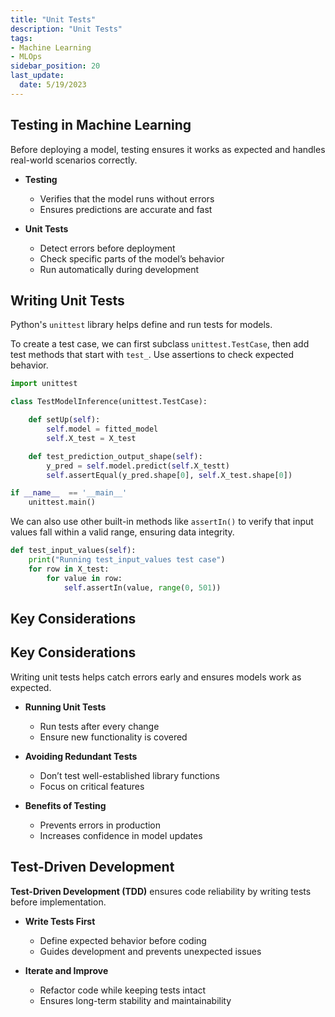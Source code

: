 ```yaml
---
title: "Unit Tests"
description: "Unit Tests"
tags: 
- Machine Learning
- MLOps
sidebar_position: 20
last_update:
  date: 5/19/2023
---
```



## Testing in Machine Learning  

Before deploying a model, testing ensures it works as expected and handles real-world scenarios correctly.  

- **Testing**  
  - Verifies that the model runs without errors  
  - Ensures predictions are accurate and fast  

- **Unit Tests**  
  - Detect errors before deployment  
  - Check specific parts of the model’s behavior  
  - Run automatically during development  

## Writing Unit Tests  

Python's `unittest` library helps define and run tests for models.  

To create a test case, we can first subclass `unittest.TestCase`, then add test methods that start with `test_`. Use assertions to check expected behavior. 

```python
import unittest

class TestModelInference(unittest.TestCase):

    def setUp(self):
        self.model = fitted_model
        self.X_test = X_test

    def test_prediction_output_shape(self):
        y_pred = self.model.predict(self.X_testt)
        self.assertEqual(y_pred.shape[0], self.X_test.shape[0])

if __name__  == '__main__'
    unittest.main()
```

We can also use other built-in methods like `assertIn()` to verify that input values fall within a valid range, ensuring data integrity.  

```python
def test_input_values(self):
    print("Running test_input_values test case")
    for row in X_test:  
        for value in row:
            self.assertIn(value, range(0, 501))  
```

## Key Considerations  

## Key Considerations  

Writing unit tests helps catch errors early and ensures models work as expected.   

- **Running Unit Tests**  
  - Run tests after every change  
  - Ensure new functionality is covered  

- **Avoiding Redundant Tests**  
  - Don’t test well-established library functions  
  - Focus on critical features  

- **Benefits of Testing**  
  - Prevents errors in production  
  - Increases confidence in model updates  

## Test-Driven Development  

**Test-Driven Development (TDD)** ensures code reliability by writing tests before implementation. 

- **Write Tests First**  
  - Define expected behavior before coding  
  - Guides development and prevents unexpected issues  

- **Iterate and Improve**  
  - Refactor code while keeping tests intact  
  - Ensures long-term stability and maintainability  